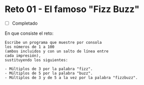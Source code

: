 # Reto 01 - El famoso "Fizz Buzz"

 - [ ] Completado

En que consiste el reto:
```
Escribe un programa que muestre por consola
los números de 1 a 100 
(ambos incluidos y con un salto de línea entre 
cada impresión), 
sustituyendo los siguientes:

- Múltiplos de 3 por la palabra "fizz".
- Múltiplos de 5 por la palabra "buzz".
- Múltiplos de 3 y de 5 a la vez por la palabra "fizzbuzz".

```